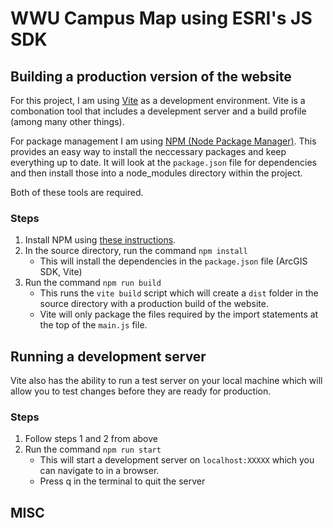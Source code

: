 # WWU Campus Map using ESRI's JS SDK #

## Building a production version of the website ##

For this project, I am using [Vite](https://vitejs.dev/) as a development environment. Vite is a combonation tool that includes a develepment server and a build profile (among many other things). 

For package management I am using [NPM (Node Package Manager)](https://www.npmjs.com/). This provides an easy way to install the neccessary packages and keep everything up to date. It will look at the `package.json` file for dependencies and then install those into a node_modules directory within the project.

Both of these tools are required.

### Steps ###

1. Install NPM using [these instructions](https://docs.npmjs.com/downloading-and-installing-node-js-and-npm).
2. In the source directory, run the command `npm install`
    - This will install the dependencies in the `package.json` file (ArcGIS SDK, Vite)
3. Run the command `npm run build`
    - This runs the `vite build` script which will create a `dist` folder in the source directory with a production build of the website.
    - Vite will only package the files required by the import statements at the top of the `main.js` file.

## Running a development server ##

Vite also has the ability to run a test server on your local machine which will allow you to test changes before they are ready for production.

### Steps ###

1. Follow steps 1 and 2 from above
2. Run the command `npm run start`
    - This will start a development server on `localhost:XXXXX` which you can navigate to in a browser.
    - Press q in the terminal to quit the server

## MISC ##
